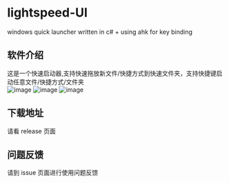 # lightspeed-UI
windows quick launcher written in c# + using ahk for key binding

## 软件介绍
这是一个快速启动器,支持快速拖放新文件/快捷方式到快速文件夹，支持快捷键启动任意文件/快捷方式/文件夹    
![image](https://github.com/user-attachments/assets/0d6d4b0f-51d8-4cb7-b3d2-b0a31cdf7d5d)
![image](https://github.com/user-attachments/assets/6a1596c7-037c-4b32-a2d4-3dda8d54985f)
![image](https://github.com/user-attachments/assets/cd5c2016-5db1-49d3-b6d5-292ea33da4b0)

## 下载地址
请看 release 页面

## 问题反馈
请到 issue 页面进行使用问题反馈
